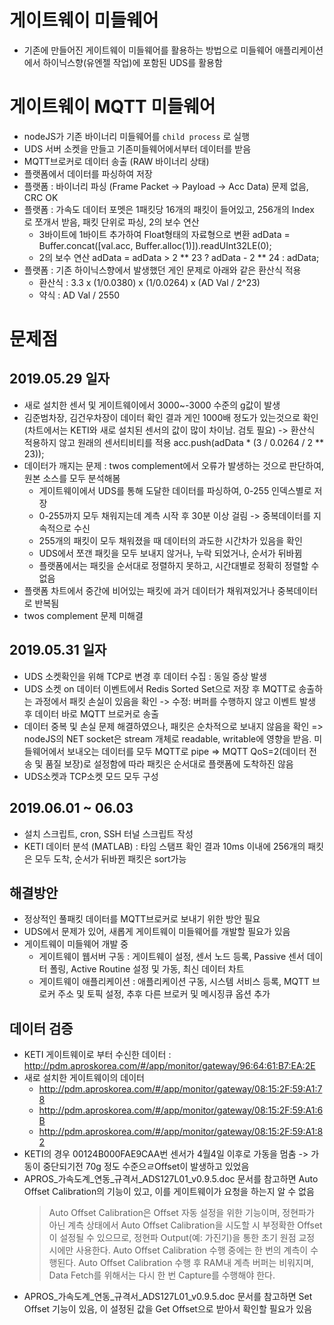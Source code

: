 # 게이트웨이 미들웨어

 - 기존에 만들어진 게이트웨이 미들웨어를 활용하는 방법으로 미들웨어 애플리케이션에서 하이닉스향(유엔젤 작업)에 포함된 UDS를 활용함

# 게이트웨이 MQTT 미들웨어

- nodeJS가 기존 바이너리 미들웨어를 `child process` 로 실행
- UDS 서버 소켓을 만들고 기존미들웨어에서부터 데이터를 받음
- MQTT브로커로 데이터 송출 (RAW 바이너리 상태)
- 플랫폼에서 데이터를 파싱하여 저장
- 플랫폼 : 바이너리 파싱 (Frame Packet -> Payload -> Acc Data) 문제 없음, CRC OK
- 플랫폼 : 가속도 데이터 포멧은 1패킷당 16개의  패킷이 들어있고, 256개의 Index 로 쪼개서 받음, 패킷 단위로 파싱, 2의 보수 연산
  - 3바이트에 1바이트 추가하여 Float형태의 자료형으로 변환 adData = Buffer.concat([val.acc, Buffer.alloc(1)]).readUInt32LE(0);
  - 2의 보수 연산 adData = adData > 2 ** 23 ? adData - 2 ** 24 : adData;
- 플랫폼 : 기존 하이닉스향에서 발생했던 게인 문제로 아래와 같은 환산식 적용
  - 환산식 : 3.3 x (1/0.0380) x (1/0.0264) x (AD Val / 2^23)
  - 약식 : AD Val / 2550

# 문제점

## 2019.05.29 일자

- 새로 설치한 센서 및 게이트웨이에서 3000~-3000 수준의 g값이 발생
- 김준범차장, 김건우차장이 데이터 확인 결과 게인 1000배 정도가 있는것으로 확인 (차트에서는 KETI와 새로 설치된 센서의 값이 많이 차이남. 검토 필요)
  -> 환산식 적용하지 않고 원래의 센서티비티를 적용
           acc.push(adData * (3 / 0.0264 / 2 ** 23));
- 데이터가 깨지는 문제 : twos complement에서 오류가 발생하는 것으로 판단하여, 원본 소스를 모두 분석해봄
  - 게이트웨이에서 UDS를 통해 도달한 데이터를 파싱하여, 0-255 인덱스별로 저장
  - 0-255까지 모두 채워지는데 계측 시작 후 30분 이상 걸림 -> 중복데이터를 지속적으로 수신
  - 255개의 패킷이 모두 채워졌을 때 데이터의 과도한 시간차가 있음을 확인
  - UDS에서 쪼갠 패킷을 모두 보내지 않거나, 누락 되었거나, 순서가 뒤바뀜
  - 플랫폼에서는 패킷을 순서대로 정렬하지 못하고, 시간대별로 정확히 정렬할 수 없음
- 플랫폼 차트에서 중간에 비어있는 패킷에 과거 데이터가 채워져있거나 중복데이터로 반복됨
- twos complement 문제 미해결

## 2019.05.31 일자

- UDS 소켓확인을 위해 TCP로 변경 후 데이터 수집 : 동일 증상 발생
- UDS 소켓 on 데이터 이벤트에서 Redis Sorted Set으로 저장 후 MQTT로 송출하는 과정에서 패킷 손실이 있음을 확인 -> 수정: 버퍼를 수행하지 않고 이벤트 발생 후 데이터 바로 MQTT 브로커로 송출
- 데이터 중복 및 손실 문제 해결하였으나, 패킷은 순차적으로 보내지 않음을 확인 => nodeJS의 NET socket은 stream 개체로 readable, writable에 영향을 받음. 미들웨어에서 보내오는 데이터를 모두 MQTT로 pipe => MQTT QoS=2(데이터 전송 및 품질 보장)로 설정함에 따라 패킷은 순서대로 플랫폼에 도착하진 않음
- UDS소켓과 TCP소켓 모드 모두 구성

## 2019.06.01 ~ 06.03

- 설치 스크립트, cron, SSH 터널 스크립트 작성
- KETI 데이터 분석 (MATLAB) : 타임 스탬프 확인 결과 10ms 이내에 256개의 패킷은 모두 도착, 순서가 뒤바뀐 패킷은 sort가능

## 해결방안
- 정상적인 풀패킷 데이터를 MQTT브로커로 보내기 위한 방안 필요
- UDS에서 문제가 있어, 새롭게 게이트웨이 미들웨어를 개발할 필요가 있음
- 게이트웨이 미들웨어 개발 중
  - 게이트웨이 웹서버 구동 : 게이트웨이 설정, 센서 노드 등록, Passive 센서 데이터 폴링, Active Routine 설정 및 가동, 최신 데이터 차트
  - 게이트웨이 애플리케이션 : 애플리케이션 구동, 시스템 서비스 등록, MQTT 브로커 주소 및 토픽 설정, 추후 다른 브로커 및 메시징큐 옵션 추가

## 데이터 검증

- KETI 게이트웨이로 부터 수신한 데이터 : http://pdm.aproskorea.com/#/app/monitor/gateway/96:64:61:B7:EA:2E
- 새로 설치한 게이트웨이의 데이터
  - http://pdm.aproskorea.com/#/app/monitor/gateway/08:15:2F:59:A1:78
  - http://pdm.aproskorea.com/#/app/monitor/gateway/08:15:2F:59:A1:6B
  - http://pdm.aproskorea.com/#/app/monitor/gateway/08:15:2F:59:A1:82
- KETI의 경우 00124B000FAE9CAA번 센서가 4월4일 이후로 가동을 멈춤 -> 가동이 중단되기전 70g 정도 수준으ㄹOffset이 발생하고 있었음
- APROS_가속도계_연동_규격서_ADS127L01_v0.9.5.doc 문서를 참고하면 Auto Offset Calibration의 기능이 있고, 이를 게이트웨이가 요청을 하는지 알 수 없음
   > Auto Offset Calibration은 Offset 자동 설정을 위한 기능이며, 정현파가 아닌 계측 상태에서 Auto Offset Calibration을 시도할 시 부정확한 Offset이 설정될 수 있으므로, 정현파 Output(예: 가진기)을 통한 초기 원점 교정 시에만 사용한다. Auto Offset Calibration 수행 중에는 한 번의 계측이 수행된다. Auto Offset Calibration 수행 후 RAM내 계측 버퍼는 비워지며, Data Fetch를 위해서는 다시 한 번 Capture를 수행해야 한다.
- APROS_가속도계_연동_규격서_ADS127L01_v0.9.5.doc 문서를 참고하면 Set Offset 기능이 있음, 이 설정된 값을 Get Offset으로 받아서 확인할 필요가 있음